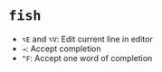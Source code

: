 # `fish`

- `⌥E` and `⌥V`: Edit current line in editor
- `→`: Accept completion
- `^F`: Accept one word of completion